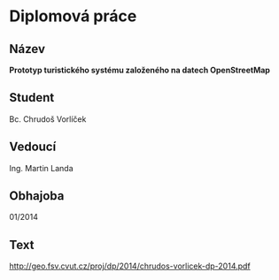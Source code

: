 # Diplomová práce

## Název

**Prototyp turistického systému založeného na datech OpenStreetMap**

## Student

Bc. Chrudoš Vorlíček

## Vedoucí

Ing. Martin Landa

## Obhajoba

01/2014

## Text

http://geo.fsv.cvut.cz/proj/dp/2014/chrudos-vorlicek-dp-2014.pdf
